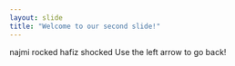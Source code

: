 ```yaml
---
layout: slide
title: "Welcome to our second slide!"
---
```

najmi rocked hafiz shocked
Use the left arrow to go back!
